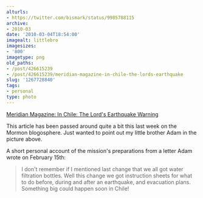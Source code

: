 ```yaml
---
alturls:
- https://twitter.com/bismark/status/9985788115
archive:
- 2010-03
date: '2010-03-04T18:54:00'
imagealt: littlebro
imagesizes:
- '800'
imagetype: png
old_paths:
- /post/426615239
- /post/426615239/meridian-magazine-in-chile-the-lords-earthquake
slug: '1267728840'
tags:
- personal
type: photo
---
```


[Meridian Magazine: In Chile: The Lord's Earthquake Warning][1]

This article has been passed around quite a bit this last week on the
Mormon blogosphere.  Just wanted to point out my little brother Adam in
the picture above.

A short personal account of the mission's preparations from a letter Adam
wrote on February 15th:

> I don't remember if I mentioned last change that we all got water
> filtration bottles. Well this change we got instruction sheets for what
> to do before, during and after an earthquake, and evacuation plans.
> Something big could happen soon in Chile!

[1]: http://www.ldsmag.com/churchupdate/100303chile.html
